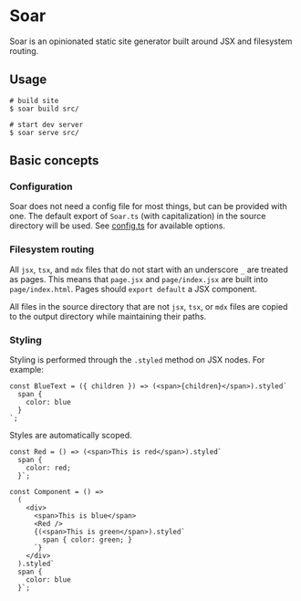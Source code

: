 # Soar

Soar is an opinionated static site generator built around JSX and filesystem routing.

## Usage

```shell
# build site
$ soar build src/

# start dev server
$ soar serve src/
```

## Basic concepts

### Configuration

Soar does not need a config file for most things, but can be provided with one.
The default export of `Soar.ts` (with capitalization) in the source directory will be used.
See [config.ts](./src/config.ts) for available options.

### Filesystem routing

All `jsx`, `tsx`, and `mdx` files that do not start with an underscore `_` are treated as pages.
This means that `page.jsx` and `page/index.jsx` are built into `page/index.html`.
Pages should `export default` a JSX component.

All files in the source directory that are not `jsx`, `tsx`, or `mdx` files are copied to the output directory while maintaining their paths.

### Styling

Styling is performed through the `.styled` method on JSX nodes. For example:

```tsx
const BlueText = ({ children }) => (<span>{children}</span>).styled`
  span {
    color: blue
  }
`;
```

Styles are automatically scoped.

```tsx
const Red = () => (<span>This is red</span>).styled`
  span {
    color: red;
  }`;

const Component = () =>
  (
    <div>
      <span>This is blue</span>
      <Red />
      {(<span>This is green</span>).styled`
        span { color: green; }
      `}
    </div>
  ).styled`
  span {
    color: blue
  }`;
```
